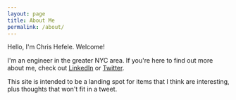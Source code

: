 ```yaml
---
layout: page
title: About Me
permalink: /about/
---
```

Hello, I'm Chris Hefele.  Welcome!

I'm an engineer in the greater NYC area. If you're here to find out more about me, check out [LinkedIn](https://www.linkedin.com/in/christopherhefele/) or [Twitter](https://twitter.com/ChrisHefele).

This site is intended to be a landing spot for items that I think are interesting, plus thoughts that won't fit in a tweet.  

